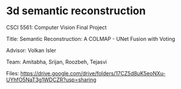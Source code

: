 # 3d semantic reconstruction

CSCI 5561: Computer Vision Final Project

Title: Semantic Reconstruction: A COLMAP - UNet Fusion with Voting

Advisor: Volkan Isler

Team: Amitabha, Srijan, Roozbeh, Tejasvi

Files: https://drive.google.com/drive/folders/17CZ5d8uK5eoNXu-UYhfO5NaT3g1WDCZR?usp=sharing

